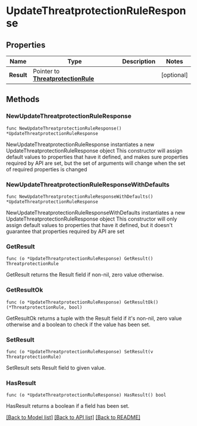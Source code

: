 # UpdateThreatprotectionRuleResponse

## Properties

Name | Type | Description | Notes
------------ | ------------- | ------------- | -------------
**Result** | Pointer to [**ThreatprotectionRule**](ThreatprotectionRule.md) |  | [optional] 

## Methods

### NewUpdateThreatprotectionRuleResponse

`func NewUpdateThreatprotectionRuleResponse() *UpdateThreatprotectionRuleResponse`

NewUpdateThreatprotectionRuleResponse instantiates a new UpdateThreatprotectionRuleResponse object
This constructor will assign default values to properties that have it defined,
and makes sure properties required by API are set, but the set of arguments
will change when the set of required properties is changed

### NewUpdateThreatprotectionRuleResponseWithDefaults

`func NewUpdateThreatprotectionRuleResponseWithDefaults() *UpdateThreatprotectionRuleResponse`

NewUpdateThreatprotectionRuleResponseWithDefaults instantiates a new UpdateThreatprotectionRuleResponse object
This constructor will only assign default values to properties that have it defined,
but it doesn't guarantee that properties required by API are set

### GetResult

`func (o *UpdateThreatprotectionRuleResponse) GetResult() ThreatprotectionRule`

GetResult returns the Result field if non-nil, zero value otherwise.

### GetResultOk

`func (o *UpdateThreatprotectionRuleResponse) GetResultOk() (*ThreatprotectionRule, bool)`

GetResultOk returns a tuple with the Result field if it's non-nil, zero value otherwise
and a boolean to check if the value has been set.

### SetResult

`func (o *UpdateThreatprotectionRuleResponse) SetResult(v ThreatprotectionRule)`

SetResult sets Result field to given value.

### HasResult

`func (o *UpdateThreatprotectionRuleResponse) HasResult() bool`

HasResult returns a boolean if a field has been set.


[[Back to Model list]](../README.md#documentation-for-models) [[Back to API list]](../README.md#documentation-for-api-endpoints) [[Back to README]](../README.md)


